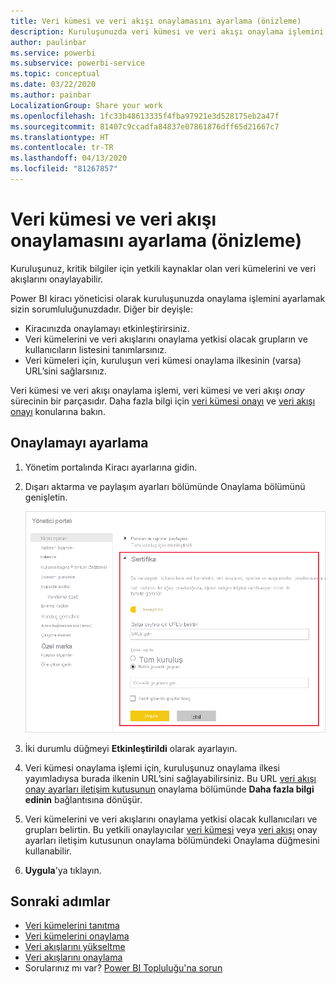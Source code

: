 ```yaml
---
title: Veri kümesi ve veri akışı onaylamasını ayarlama (önizleme)
description: Kuruluşunuzda veri kümesi ve veri akışı onaylama işlemini ayarlamayı öğrenin.
author: paulinbar
ms.service: powerbi
ms.subservice: powerbi-service
ms.topic: conceptual
ms.date: 03/22/2020
ms.author: painbar
LocalizationGroup: Share your work
ms.openlocfilehash: 1fc33b48613335f4fba97921e3d528175eb2a47f
ms.sourcegitcommit: 81407c9ccadfa84837e07861876dff65d21667c7
ms.translationtype: HT
ms.contentlocale: tr-TR
ms.lasthandoff: 04/13/2020
ms.locfileid: "81267857"
---
```

# <a name="set-up-dataset-and-dataflow-certification-preview"></a>Veri kümesi ve veri akışı onaylamasını ayarlama (önizleme)

Kuruluşunuz, kritik bilgiler için yetkili kaynaklar olan veri kümelerini ve veri akışlarını onaylayabilir.

Power BI kiracı yöneticisi olarak kuruluşunuzda onaylama işlemini ayarlamak sizin sorumluluğunuzdadır. Diğer bir deyişle:
* Kiracınızda onaylamayı etkinleştirirsiniz.
* Veri kümelerini ve veri akışlarını onaylama yetkisi olacak grupların ve kullanıcıların listesini tanımlarsınız.
* Veri kümeleri için, kuruluşun veri kümesi onaylama ilkesinin (varsa) URL’sini sağlarsınız.

Veri kümesi ve veri akışı onaylama işlemi, veri kümesi ve veri akışı *onay* sürecinin bir parçasıdır. Daha fazla bilgi için [veri kümesi onayı](../service-datasets-promote.md) ve [veri akışı onayı](../transform-model/service-dataflows-promote-certify.md) konularına bakın.


## <a name="set-up-certification"></a>Onaylamayı ayarlama

1. Yönetim portalında Kiracı ayarlarına gidin.
1. Dışarı aktarma ve paylaşım ayarları bölümünde Onaylama bölümünü genişletin.

   ![Veri kümesi ve veri akışı sertifikası ayarlama](media/service-admin-setup-certification/service-admin-certification-setup-dialog.png)

1. İki durumlu düğmeyi **Etkinleştirildi** olarak ayarlayın.
1. Veri kümesi onaylama işlemi için, kuruluşunuz onaylama ilkesi yayımladıysa burada ilkenin URL’sini sağlayabilirsiniz. Bu URL [veri akışı onay ayarları iletişim kutusunun](../service-datasets-promote.md#request-dataset-certification) onaylama bölümünde **Daha fazla bilgi edinin** bağlantısına dönüşür. 
1. Veri kümelerini ve veri akışlarını onaylama yetkisi olacak kullanıcıları ve grupları belirtin. Bu yetkili onaylayıcılar [veri kümesi](../service-datasets-promote.md#request-dataset-certification) veya [veri akışı](../transform-model/service-dataflows-promote-certify.md#certify-a-dataflow) onay ayarları iletişim kutusunun onaylama bölümündeki Onaylama düğmesini kullanabilir.
1. **Uygula**'ya tıklayın.

## <a name="next-steps"></a>Sonraki adımlar
* [Veri kümelerini tanıtma](../service-datasets-promote.md)
* [Veri kümelerini onaylama](../service-datasets-certify.md)
* [Veri akışlarını yükseltme](../transform-model/service-dataflows-promote-certify.md#promote-a-dataflow)
* [Veri akışlarını onaylama](../transform-model/service-dataflows-promote-certify.md#certify-a-dataflow)
* Sorularınız mı var? [Power BI Topluluğu'na sorun](https://community.powerbi.com/)
